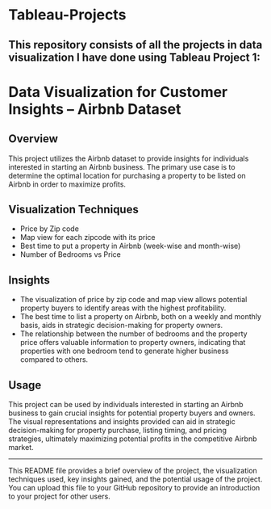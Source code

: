 # Tableau-Projects
This repository consists of all the projects in data visualization I have done using Tableau
Project 1:
---

# Data Visualization for Customer Insights – Airbnb Dataset

## Overview
This project utilizes the Airbnb dataset to provide insights for individuals interested in starting an Airbnb business. The primary use case is to determine the optimal location for purchasing a property to be listed on Airbnb in order to maximize profits.

## Visualization Techniques
- Price by Zip code
- Map view for each zipcode with its price
- Best time to put a property in Airbnb (week-wise and month-wise)
- Number of Bedrooms vs Price

## Insights
- The visualization of price by zip code and map view allows potential property buyers to identify areas with the highest profitability.
- The best time to list a property on Airbnb, both on a weekly and monthly basis, aids in strategic decision-making for property owners.
- The relationship between the number of bedrooms and the property price offers valuable information to property owners, indicating that properties with one bedroom tend to generate higher business compared to others.

## Usage
This project can be used by individuals interested in starting an Airbnb business to gain crucial insights for potential property buyers and owners. The visual representations and insights provided can aid in strategic decision-making for property purchase, listing timing, and pricing strategies, ultimately maximizing potential profits in the competitive Airbnb market.

---

This README file provides a brief overview of the project, the visualization techniques used, key insights gained, and the potential usage of the project. You can upload this file to your GitHub repository to provide an introduction to your project for other users.
